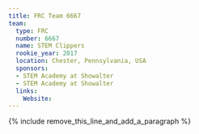 ```yaml
---
title: FRC Team 6667
team:
  type: FRC
  number: 6667
  name: STEM Clippers
  rookie_year: 2017
  location: Chester, Pennsylvania, USA
  sponsors:
  - STEM Academy at Showalter
  - STEM Academy at Showalter
  links:
    Website:
---
```


{% include remove_this_line_and_add_a_paragraph %}